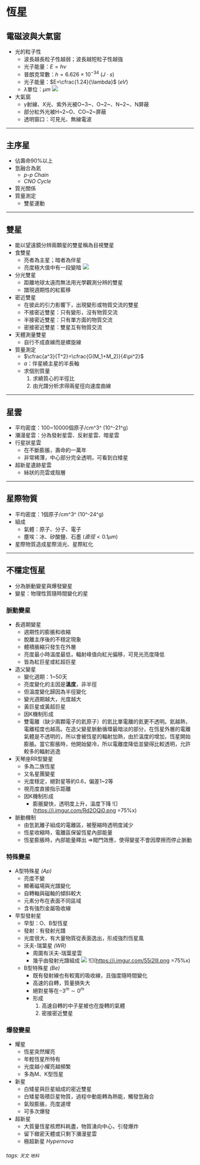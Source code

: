 # 恆星

## 電磁波與大氣窗
* 光的粒子性
    * 波長越長粒子性越弱；波長越短粒子性越強
    * 光子能量：$E=h\nu$
    * 普朗克常數：$h=6.626\times 10^{-34}$ $(J\cdot s)$
    * 光子能量：$E=\cfrac{1.24}{\lambda}$ $(eV)$
    * $\lambda$單位：$\mu m$
  ![](https://i.imgur.com/KO7C5oN.png)
* 大氣窗
    * $\gamma$射線、X光、紫外光被O~3~、O~2~、N~2~、N屏蔽
    * 部分紅外光被H~2~O、CO~2~屏蔽
    * 透明窗口：可見光、無線電波


---


## 主序星
* 佔壽命90%以上
* 氫融合為氦
    * *p-p Chain*
    * *CNO Cycle*
* 質光關係
* 質量測定
    * 雙星運動


---


## 雙星
* 能以望遠鏡分辨兩顆星的雙星稱為目視雙星
* 食雙星
    * 亮者為主星；暗者為伴星
    * 亮度極大值中有一段變暗
      ![](https://i.imgur.com/H8GmNRV.gif)
* 分光雙星
    * 距離地球太遠而無法用光學觀測分辨的雙星
    * 譜現週期性的紅藍移
* 密近雙星
    * 在彼此的引力影響下，出現變形或物質交流的雙星
    * 不接密近雙星：只有變形，沒有物質交流
    * 半接密近雙星：只有單方面的物質交流
    * 密接密近雙星：雙星互有物質交流
* 天體測量雙星
    * 自行不成直線而是螺旋線
* 質量測定
    * $\cfrac{a^3}{T^2}=\cfrac{G(M_1+M_2)}{4\pi^2}$
    * $a$：伴星繞主星的半長軸
    * 求個別質量
        1. 求繞質心的半徑比
        2. 由光譜分析求得兩星徑向速度曲線


---


## 星雲
* 平均密度：100~10000個原子/cm^3^ (10^-21^g)
* 瀰漫星雲：分為發射星雲、反射星雲、暗星雲
* 行星狀星雲
    * 在不斷膨脹，壽命約一萬年
    * 非常稀薄，中心部分完全透明，可看到白矮星
* 超新星遺跡星雲
    * 絲狀的亮雲或殼層


---


## 星際物質
* 平均密度：1個原子/cm^3^ (10^-24^g)
* 組成
    * 氣體：原子、分子、電子
    * 塵埃：冰、矽酸鹽、石墨 ($直徑<0.1\mu m$)
* 星際物質造成星際消光、星際紅化


---


## 不穩定恆星
* 分為脈動變星與爆發變星
* 變星：物理性質隨時間變化的星

### 脈動變星
* 長週期變星
    * 週期性的膨脹和收縮
    * 脫離主序後的不穩定現象
    * 體積脹縮只發生在外層
    * 亮度最小時溫度最低，輻射峰值向紅光偏移，可見光亮度降低
    * 皆為紅巨星或紅超巨星
* 造父變星
    * 變化週期：1~50天
    * 亮度變化的主因是**溫度**，非半徑
    * 但溫度變化歸因為半徑變化
    * 變光週期越大，光度越大
    * 黃巨星或黃超巨星
    * 因K機制形成
    * 雙電離（缺少兩顆電子的氦原子）的氦比單電離的氦更不透明。氦越熱，電離程度也越高。在造父變星脈動循環最暗淡的部分，在恆星外層的電離氣體是不透明的，所以會被恆星的輻射加熱，由於溫度的增加，恆星開始膨脹。當它膨脹時，他開始變冷，所以電離度降低並變得比較透明，允許較多的輻射逃逸
* 天琴座RR型變星
    * 多為二族恆星
    * 又名星團變星
    * 光度穩定，絕對星等約0.6，偏差1~2等
    * 視亮度直接指示距離
    * 因K機制形成
        * 膨脹變快，透明度上升，溫度下降
  ![](https://i.imgur.com/Rd2OQi0.png =75%x)
* 脈動機制
    * 由氫氦離子組成的電離區，被壓縮時透明度減少
    * 恆星收縮時，電離區保留恆星內部能量
    * 恆星膨脹時，內部能量釋出
      $\Rightarrow$閥門效應，使得變星不會因摩擦而停止脈動

### 特殊變星
* A型特殊星 *(Ap)*
    * 亮度不變
    * 顯著磁場與光譜變化
    * 自轉軸與磁軸的傾斜較大
    * 元素分布在表面不同區域
    * 含有強烈金屬吸收線
* 早型發射星
    * 早型：O、B型恆星
    * 發射：有發射光譜
    * 光度很大，有大量物質從表面逸出，形成強烈恆星風
    * 沃夫-瑞葉星 *(WR)*
        * 周圍有沃夫-瑞葉星雲
        * 幾乎由發射光譜組成
          ![](https://i.imgur.com/FqoLKol.png)
          ![](https://i.imgur.com/55i2llI.png =75%x)
    * B型特殊星 *(Be)*
        * 既有發射線也有較寬的吸收線，且強度隨時間變化
        * 高速的自轉，質量損失大
        * 絕對星等在$-3^m\sim 0^m$
        * 形成
            1. 高速自轉的中子星被也在旋轉的氣體
            2. 密接密近雙星

### 爆發變星
* 耀星
    * 恆星突然耀亮
    * 年輕恆星所特有
    * 光度越小耀亮越頻繁
    * 多為M、K型恆星
* 新星
    * 白矮星與巨星組成的密近雙星
    * 白矮星吸積巨星物質，過程中動能轉為熱能，觸發氫融合
    * 氣殼膨脹，亮度遽增
    * 可多次爆發
* 超新星
    * 大質量恆星核燃料耗盡，物質湧向中心，引發爆炸
    * 留下緻密天體或只剩下瀰漫星雲
    * 極超新星 *Hypernova*

###### tags: `天文` `地科`